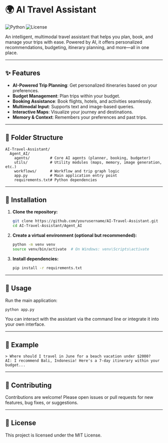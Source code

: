# 🌍 AI Travel Assistant

![Python](https://img.shields.io/badge/Python-3.8%2B-blue)
![License](https://img.shields.io/badge/License-MIT-green)

An intelligent, multimodal travel assistant that helps you plan, book, and manage your trips with ease. Powered by AI, it offers personalized recommendations, budgeting, itinerary planning, and more—all in one place.

---

## ✨ Features
- **AI-Powered Trip Planning**: Get personalized itineraries based on your preferences.
- **Budget Management**: Plan trips within your budget.
- **Booking Assistance**: Book flights, hotels, and activities seamlessly.
- **Multimodal Input**: Supports text and image-based queries.
- **Interactive Maps**: Visualize your journey and destinations.
- **Memory & Context**: Remembers your preferences and past trips.

---

## 📁 Folder Structure
```
AI-Travel-Assistant/
  Agent_AI/
    agents/         # Core AI agents (planner, booking, budgeter)
    utils/          # Utility modules (maps, memory, image generation, etc.)
    workflows/      # Workflow and trip graph logic
    app.py          # Main application entry point
    requirements.txt# Python dependencies
```

---

## 🚀 Installation
1. **Clone the repository:**
   ```bash
   git clone https://github.com/yourusername/AI-Travel-Assistant.git
   cd AI-Travel-Assistant/Agent_AI
   ```
2. **Create a virtual environment (optional but recommended):**
   ```bash
   python -m venv venv
   source venv/bin/activate  # On Windows: venv\Scripts\activate
   ```
3. **Install dependencies:**
   ```bash
   pip install -r requirements.txt
   ```

---

## 🏁 Usage
Run the main application:
```bash
python app.py
```

You can interact with the assistant via the command line or integrate it into your own interface.

---

## 🧳 Example
```
> Where should I travel in June for a beach vacation under $2000?
AI: I recommend Bali, Indonesia! Here's a 7-day itinerary within your budget...
```

---

## 🤝 Contributing
Contributions are welcome! Please open issues or pull requests for new features, bug fixes, or suggestions.

---

## 📄 License
This project is licensed under the MIT License.
